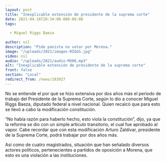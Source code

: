 ```yaml
---
layout: post
title: "Inexplicable extensión de presidente de la suprema corte"
date: 2021-04-16T20:34:00.000-06:00
tags:
  
  - Miguel Riggs Baeza
  
author: nil
description: "Pide panista no votar por Morena."
image: "/uploads/2021/images-RIGGS.jpg"
video: nil
audio: "/uploads/2021/audio-MV06.mp3"
alt: "Inexplicable extensión de presidente de la suprema corte"
front: false
section: "Local"
redirect_from: /news/183927
---
```


No se entiende el por qué se hizo extensiva por dos años más el periodo de trabajo del Presidente de la Suprema Corte, según lo dio a conocer Miguel Riggs Baeza, diputado federal a nivel nacional. Quien recalcó que para esto se llevó a cabo la modificación constitución.

“No había razón para haberlo hecho, esto viola la constitución”, dijo, ya que la reforma se dio con un simple articulo transitorio, el cual fue aprobado al vapor.  Cabe recordar que con esta modificación Arturo Zaldívar, presidente de la Suprema Corte, podrá trabajar por dos años más.

Así como de cuatro magistrados, situación que han señalado diversos actores políticos, pertenecientes a partidos de oposición a Morena, que esto es una violación a las instituciones. 
